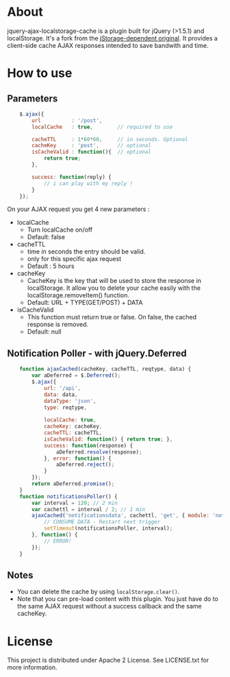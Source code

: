 # About 
jquery-ajax-localstorage-cache is a plugin built for jQuery (>1.5.1) and localStorage. It's a fork from the [jStorage-dependent original](https://github.com/nectify/jquery-ajax-jstorage-cache). It provides a client-side cache AJAX responses intended to save bandwith and time. 

# How to use 

## Parameters
```javascript
	$.ajax({
		url          : '/post',
		localCache   : true,        // required to use

		cacheTTL     : 1*60*60,     // in seconds. Optional
		cacheKey     : 'post',      // optional
		isCacheValid : function(){  // optional
			return true;
		},

		success: function(reply) {
			// i can play with my reply ! 
		}
	});
```
On your AJAX request you get 4 new parameters :

* localCache
	* Turn localCache on/off
	* Default: false
* cacheTTL
    * time in seconds the entry should be valid. 
    * only for this specific ajax request
    * Default : 5 hours
* cacheKey
	* CacheKey is the key that will be used to store the response in localStorage. It allow you to delete your cache easily with the localStorage.removeItem() function.
	* Default: URL + TYPE(GET/POST) + DATA
* isCacheValid
	* This function must return true or false. On false, the cached response is removed.
	* Default: null

## Notification Poller - with jQuery.Deferred
```javascript
	function ajaxCached(cacheKey, cacheTTL, reqtype, data) {
		var aDeferred = $.Deferred();
		$.ajax({
			url: '/api',
			data: data,
			dataType: 'json',
			type: reqtype,
			
			localCache: true,
			cacheKey: cacheKey,
			cacheTTL: cacheTTL,
			isCacheValid: function() { return true; },
			success: function(response) {
				aDeferred.resolve(response);
			}, error: function() {
				aDeferred.reject();
			}
		});
		return aDeferred.promise();
	}
	function notificationsPoller() {
		var interval = 120; // 2 min
		var cachettl = interval / 2; // 1 min
		ajaxCached('notificationsdata', cachettl, 'get', { module: 'notifications' }).then(function() {
			// CONSUME DATA - Restart next trigger
			setTimeout(notificationsPoller, interval);
		}, function() {  
			// ERROR! 
		});
	}
```

## Notes

* You can delete the cache by using ```localStorage.clear()```.
* Note that you can pre-load content with this plugin. You just have do to the same AJAX request without a success callback and the same cacheKey.

# License

This project is distributed under Apache 2 License. See LICENSE.txt for more information.
